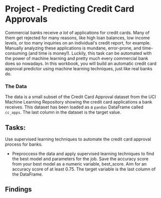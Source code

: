 # Project - Predicting Credit Card Approvals

Commercial banks receive _a lot_ of applications for credit cards. Many of them get rejected for many reasons, like high loan balances, low income levels, or too many inquiries on an individual's credit report, for example. Manually analyzing these applications is mundane, error-prone, and time-consuming (and time is money!). Luckily, this task can be automated with the power of machine learning and pretty much every commercial bank does so nowadays. In this workbook, you will build an automatic credit card approval predictor using machine learning techniques, just like real banks do.

### The Data

The data is a small subset of the Credit Card Approval dataset from the UCI Machine Learning Repository showing the credit card applications a bank receives. This dataset has been loaded as a `pandas` DataFrame called `cc_apps`. The last column in the dataset is the target value.

## Tasks:
Use supervised learning techniques to automate the credit card approval process for banks.
* Preproccess the data and apply supervised learning techniques to find the best model and parameters for the job. Save the accuracy score from your best model as a numeric variable, best_score. Aim for an accuracy score of at least 0.75. The target variable is the last column of the DataFrame.

## Findings
